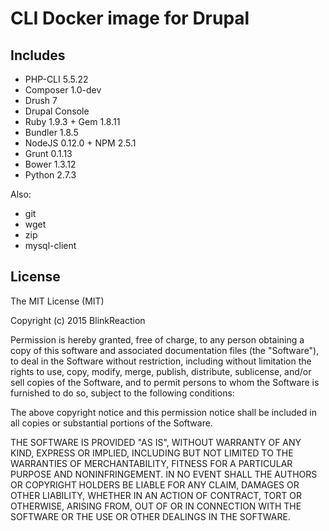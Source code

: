 # CLI Docker image for Drupal

## Includes

- PHP-CLI 5.5.22
- Composer 1.0-dev
- Drush 7
- Drupal Console
- Ruby 1.9.3 + Gem 1.8.11
- Bundler 1.8.5
- NodeJS 0.12.0 + NPM 2.5.1
- Grunt 0.1.13
- Bower 1.3.12
- Python 2.7.3

Also:

- git
- wget
- zip
- mysql-client

## License

The MIT License (MIT)

Copyright (c) 2015 BlinkReaction

Permission is hereby granted, free of charge, to any person obtaining a copy of this software and associated documentation files (the "Software"), to deal in the Software without restriction, including without limitation the rights to use, copy, modify, merge, publish, distribute, sublicense, and/or sell copies of the Software, and to permit persons to whom the Software is furnished to do so, subject to the following conditions:

The above copyright notice and this permission notice shall be included in all copies or substantial portions of the Software.

THE SOFTWARE IS PROVIDED "AS IS", WITHOUT WARRANTY OF ANY KIND, EXPRESS OR IMPLIED, INCLUDING BUT NOT LIMITED TO THE WARRANTIES OF MERCHANTABILITY, FITNESS FOR A PARTICULAR PURPOSE AND NONINFRINGEMENT. IN NO EVENT SHALL THE AUTHORS OR COPYRIGHT HOLDERS BE LIABLE FOR ANY CLAIM, DAMAGES OR OTHER LIABILITY, WHETHER IN AN ACTION OF CONTRACT, TORT OR OTHERWISE, ARISING FROM, OUT OF OR IN CONNECTION WITH THE SOFTWARE OR THE USE OR OTHER DEALINGS IN THE SOFTWARE.
